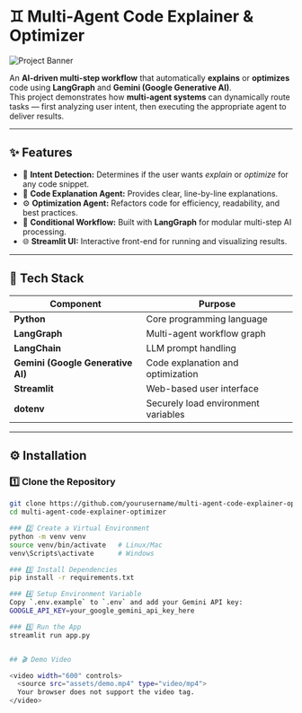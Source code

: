# ♊ Multi-Agent Code Explainer & Optimizer

![Project Banner](assets/banner.png)

An **AI-driven multi-step workflow** that automatically **explains** or **optimizes** code using **LangGraph** and **Gemini (Google Generative AI)**.  
This project demonstrates how **multi-agent systems** can dynamically route tasks — first analyzing user intent, then executing the appropriate agent to deliver results.

---

## ✨ Features
- 🧠 **Intent Detection:** Determines if the user wants *explain* or *optimize* for any code snippet.
- 💬 **Code Explanation Agent:** Provides clear, line-by-line explanations.
- ⚙️ **Optimization Agent:** Refactors code for efficiency, readability, and best practices.
- 🔁 **Conditional Workflow:** Built with **LangGraph** for modular multi-step AI processing.
- 🌐 **Streamlit UI:** Interactive front-end for running and visualizing results.

---

## 🧠 Tech Stack
| Component | Purpose |
|------------|----------|
| **Python** | Core programming language |
| **LangGraph** | Multi-agent workflow graph |
| **LangChain** | LLM prompt handling |
| **Gemini (Google Generative AI)** | Code explanation and optimization |
| **Streamlit** | Web-based user interface |
| **dotenv** | Securely load environment variables |

---

## ⚙️ Installation

### 1️⃣ Clone the Repository
```bash
git clone https://github.com/yourusername/multi-agent-code-explainer-optimizer.git
cd multi-agent-code-explainer-optimizer

### 2️⃣ Create a Virtual Environment
python -m venv venv
source venv/bin/activate   # Linux/Mac
venv\Scripts\activate      # Windows

### 3️⃣ Install Dependencies
pip install -r requirements.txt

### 4️⃣ Setup Environment Variable
Copy `.env.example` to `.env` and add your Gemini API key:
GOOGLE_API_KEY=your_google_gemini_api_key_here

### 5️⃣ Run the App
streamlit run app.py


## 🎬 Demo Video

<video width="600" controls>
  <source src="assets/demo.mp4" type="video/mp4">
  Your browser does not support the video tag.
</video>
